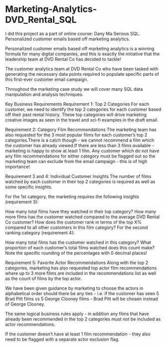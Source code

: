 # Marketing-Analytics-DVD_Rental_SQL

I did this project as a part of online course: Dany Ma Serious SQL. Personalized customer emails based off marketing analytics.

Personalized customer emails based off marketing analytics is a winning formula for many digital companies, and this is exactly the initiative that the leadership team at DVD Rental Co has decided to tackle!

The customer analytics team at DVD Rental Co who have been tasked with generating the necessary data points required to populate specific parts of this first-ever customer email campaign.

Throughout the marketing case study we will cover many SQL data manipulation and analysis techniques.

Key Business Requirements
Requirement 1: Top 2 Categories
For each customer, we need to identify the top 2 categories for each customer based off their past rental history. These top categories will drive marketing creative images as seen in the travel and sci-fi examples in the draft email.

Requirement 2: Category Film Recommendations
The marketing team has also requested for the 3 most popular films for each customer’s top 2 categories.There is a catch though - we cannot recommend a film which the customer has already viewed.If there are less than 3 films available - marketing is happy to show at least 1 film. Any customer which do not have any film recommendations for either category must be flagged out so the marketing team can exclude from the email campaign - this is of high importance!

Requirement 3 and 4: Individual Customer Insights
The number of films watched by each customer in their top 2 categories is required as well as some specific insights.

For the 1st category, the marketing requires the following insights (requirement 3):

How many total films have they watched in their top category? How many more films has the customer watched compared to the average DVD Rental Co customer? How does the customer rank in terms of the top X% compared to all other customers in this film category? For the second ranking category (requirement 4):

How many total films has the customer watched in this category? What proportion of each customer’s total films watched does this count make? Note the specific rounding of the percentages with 0 decimal places!

Requirement 5: Favorite Actor Recommendations
Along with the top 2 categories, marketing has also requested top actor film recommendations where up to 3 more films are included in the recommendations list as well as the count of films by the top actor.

We have been given guidance by marketing to choose the actors in alphabetical order should there be any ties - i.e. if the customer has seen 5 Brad Pitt films vs 5 George Clooney films - Brad Pitt will be chosen instead of George Clooney.

The same logical business rules apply - in addition any films that have already been recommended in the top 2 categories must not be included as actor recommendations.

If the customer doesn’t have at least 1 film recommendation - they also need to be flagged with a separate actor exclusion flag.
